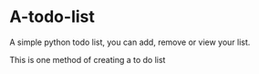 # A-todo-list
A simple python todo list, you can add, remove or view your list.

This is one method of creating a to do list
